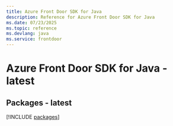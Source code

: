 ```yaml
---
title: Azure Front Door SDK for Java
description: Reference for Azure Front Door SDK for Java
ms.date: 07/23/2025
ms.topic: reference
ms.devlang: java
ms.service: frontdoor
---
```

# Azure Front Door SDK for Java - latest
## Packages - latest
[!INCLUDE [packages](front-door-index.md)]